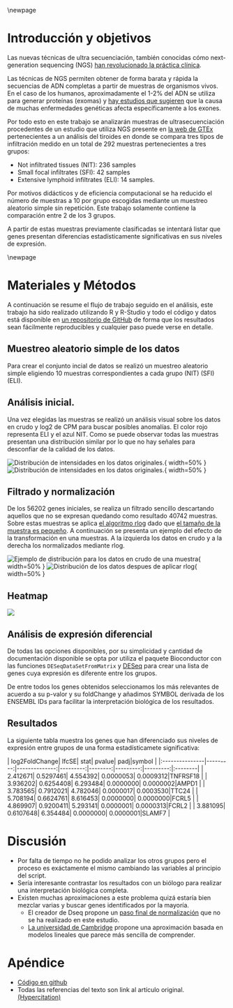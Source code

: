 
\newpage

# Introducción y objetivos

Las nuevas técnicas de ultra secuenciación, también conocidas cómo next-generation sequencing (NGS) [han revolucionado la práctica clínica](http://www.ncbi.nlm.nih.gov/pubmed/21478889).

Las técnicas de NGS permiten obtener de forma barata y rápida la secuencias de ADN completas a partir de muestras de organismos vivos. En el caso de los humanos, aproximadamente el 1-2% del ADN
se utiliza para generar proteínas (exomas) y [hay estudios que sugieren](https://pubmed.ncbi.nlm.nih.gov/21730106/) que la causa de muchas enfermedades genéticas afecta específicamente a los exones.

Por todo esto en este trabajo se analizarán muestras de ultrasecuenciación procedentes de un estudio que utiliza NGS presente en [la web de GTEx](https://www.gtexportal.org/home/) pertenecientes a un análisis del tiroides en donde se compara tres tipos de infiltración medido en un total de 292 muestras pertenecientes a tres grupos:

- Not infiltrated tissues (NIT): 236 samples
- Small focal infiltrates (SFI): 42 samples
- Extensive lymphoid infiltrates (ELI): 14 samples.

Por motivos didácticos y de eficiencia computacional se ha reducido el número de muestras a 10 por grupo escogidas mediante un muestreo aleatorio simple sin repetición. Este trabajo solamente contiene la comparación entre 2 de los 3 grupos.


A partir de estas muestras previamente clasificadas se intentará listar que genes presentan diferencias estadísticamente significativas en sus niveles de expresión.

\newpage
# Materiales y Métodos

A continuación se resume el flujo de trabajo seguido en el análisis, este trabajo ha sido realizado utilizando R y R-Studio y todo el código y datos está disponible en [un repositorio de GitHub](https://github.com/IagoLast/ADO_PEC_2/blob/master/PEC.pdf) de forma que los resultados sean fácilmente reproducibles y cualquier paso puede verse en detalle.


## Muestreo aleatorio simple de los datos

Para crear el conjunto incial de datos se realizó un muestreo aleatorio simple eligiendo 10 muestras correspondientes a cada grupo (NIT) (SFI) (ELI).

## Análisis inicial.

Una vez elegidas las muestras se realizó un análisis visual sobre los datos en crudo y log2 de CPM para buscar posibles anomalías. El color rojo representa ELI y el azul NIT. Como se puede observar todas las muestras presentan una distribución similar por lo que no hay señales para desconfiar de la calidad de los datos.


![Distribución de intensidades en los datos originales.](img/barplot_1_eli_nit.png){ width=50% }
![Distribución de intensidades en los datos originales.](img/boxplot_cpm_1.png){ width=50% }

## Filtrado y normalización

De los 56202 genes iniciales, se realiza un filtrado sencillo descartando aquellos que no se expresan quedando como resultado 40742 muestras. Sobre estas muestras se aplica [el algoritmo rlog](https://genomebiology.biomedcentral.com/articles/10.1186/s13059-014-0550-8) dado que [el tamaño de la muestra es pequeño](https://www.ncbi.nlm.nih.gov/pmc/articles/PMC3885686/). A continuación se presenta un ejemplo del efecto de la transformación en una muestras. A la izquierda los datos en crudo y a la derecha los normalizados mediante rlog.

![Ejemplo de distribución para los datos en crudo de una muestra](img/m1.png){ width=50% }
![Distribución de los datos despues de aplicar rlog](img/m2.png){ width=50% }

## Heatmap



![](img/hm.png)

## Análisis de expresión diferencial

De todas las opciones disponibles, por su simplicidad y cantidad de documentación disponible se opta por utiliza el paquete Bioconductor con las funciones `DESeqDataSetFromMatrix` y [DESeq](https://genomebiology.biomedcentral.com/articles/10.1186/s13059-014-0550-8) para crear una lista de genes cuya expresión es diferente entre los grupos.

De entre todos los genes obtenidos seleccionamos los más relevantes de acuerdo a su p-valor y su foldChange y añadimos SYMBOL derivada de los ENSEMBL IDs para facilitar la interpretación biológica de los resultados.

## Resultados

La siguiente tabla muestra los genes que han diferenciado sus niveles de expresión entre grupos de una forma estadísticamete significativa:

| log2FoldChange|     lfcSE|     stat|    pvalue|      padj|symbol   |
|:---------------|---------:|--------------:|---------:|--------:|---------:|---------:|:--------|
| 2.412671| 0.5297461| 4.554392| 0.0000053| 0.0009312|TNFRSF18 |
| 3.936202| 0.6254408| 6.293484| 0.0000000| 0.0000002|AMPD1    |
| 3.783565| 0.7912021| 4.782046| 0.0000017| 0.0003530|TTC24    |
| 5.708194| 0.6624761| 8.616453| 0.0000000| 0.0000000|FCRL5    |
| 4.869907| 0.9200411| 5.293141| 0.0000001| 0.0000313|FCRL2    |
| 3.881095| 0.6107648| 6.354484| 0.0000000| 0.0000001|SLAMF7   |



# Discusión

- Por falta de tiempo no he podido analizar los otros grupos pero el proceso es exáctamente el mismo cambiando las variables al principio del script.
- Sería interesante contrastar los resultados con un biólogo para realizar una interpretación biológica completa.
- Existen muchas aproximaciones a este problema quizá estaría bien mezclar varias y buscar genes identificados por la mayoría.
  - El creador de Dseq propone un [paso final de normalización](https://www.bioconductor.org/packages/devel/workflows/vignettes/rnaseqGene/inst/doc/rnaseqGene.html) que no se ha realizado en este estudio.
  - [La universidad de Cambridge](https://bioinformatics-core-shared-training.github.io/RNAseq-R/) propone una aproximación basada en modelos lineales que parece más sencilla de comprender.

# Apéndice

- [Código en github](https://github.com/IagoLast/ADO_PEC_2)
- Todas las referencias del texto son link al artículo original. [(Hypercitation)](https://slate.com/technology/2014/02/citing-with-hyperlinks-academia-will-change-with-hypercitation.html)